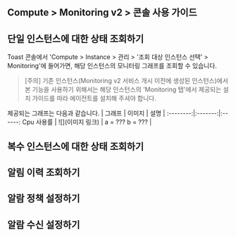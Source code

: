 ## Compute > Monitoring v2 > 콘솔 사용 가이드


## 단일 인스턴스에 대한 상태 조회하기

Toast 콘솔에서 'Compute > Instance > 관리 > '조회 대상 인스턴스 선택' > Monitoring'에 들어가면, 해당 인스턴스의 모니터링 그래프를 조회할 수 있습니다.

> [주의]
> 기존 인스턴스(Monitoring v2 서비스 개시 이전에 생성된 인스턴스)에서 본 기능을 사용하기 위해서는 해당 인스턴스의 'Monitoring 탭'에서 제공되는 설치 가이드를 따라 에이전트를 설치해 주셔야 합니다.


제공되는 그래프는 다음과 같습니다.
| 그래프 | 이미지 | 설명  | 
:--------:|:-------:|:------:
Cpu 사용률 | ![](이미지 링크) | a = ???
b = ??? |


## 복수 인스턴스에 대한 상태 조회하기

## 알림 이력 조회하기

## 알람 정책 설정하기

## 알람 수신 설정하기
